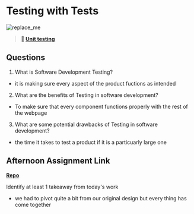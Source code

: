 # Testing with Tests

![replace_me](https://codeworks.blob.core.windows.net/public/assets/img/illustrations/placeholder.svg)

> **📖 [Unit testing](https://codeworksacademy.com/fs-student-guide/resources/wk8-9/03-Unit-Testing)**

## Questions

1. What is Software Development Testing?

- it is making sure every aspect of the product fuctions as intended

2. What are the benefits of Testing in software development?
- To make sure that every component functions properly with the rest of the webpage

3. What are some potential drawbacks of Testing in software development?
- the time it takes to test a product if it is a particuarly large one 

## Afternoon Assignment Link

**[Repo](https://github.com/Jacobzeme8/StackedDecks)**

Identify at least 1 takeaway from today's work

- we had to pivot quite a bit from our original design but every thing has come together
